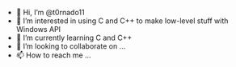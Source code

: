 - 👋 Hi, I’m @t0rnado11
- 👀 I’m interested in using C and C++ to make low-level stuff with Windows API
- 🌱 I’m currently learning C and C++
- 💞️ I’m looking to collaborate on ...
- 📫 How to reach me ...

<!---
t0rnado11/t0rnado11 is a ✨ special ✨ repository because its `README.md` (this file) appears on your GitHub profile.
You can click the Preview link to take a look at your changes.
--->

